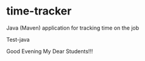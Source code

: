 # time-tracker
Java (Maven) application for tracking time on the job

Test-java

Good Evening My Dear Students!!!
